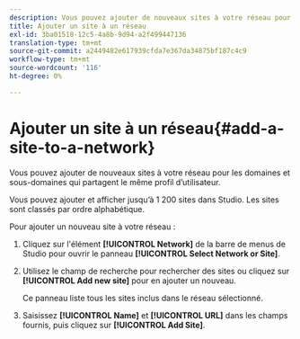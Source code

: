 ```yaml
---
description: Vous pouvez ajouter de nouveaux sites à votre réseau pour les domaines et sous-domaines qui partagent le même profil d’utilisateur.
title: Ajouter un site à un réseau
exl-id: 3ba01518-12c5-4a8b-9d94-a2f499447136
translation-type: tm+mt
source-git-commit: a2449482e617939cfda7e367da34875bf187c4c9
workflow-type: tm+mt
source-wordcount: '116'
ht-degree: 0%

---
```


# Ajouter un site à un réseau{#add-a-site-to-a-network}

Vous pouvez ajouter de nouveaux sites à votre réseau pour les domaines et sous-domaines qui partagent le même profil d’utilisateur.

Vous pouvez ajouter et afficher jusqu’à 1 200 sites dans Studio. Les sites sont classés par ordre alphabétique.

Pour ajouter un nouveau site à votre réseau :

1. Cliquez sur l&#39;élément **[!UICONTROL Network]** de la barre de menus de Studio pour ouvrir le panneau **[!UICONTROL Select Network or Site]**.
1. Utilisez le champ de recherche pour rechercher des sites ou cliquez sur **[!UICONTROL Add new site]** pour en ajouter un nouveau.

   Ce panneau liste tous les sites inclus dans le réseau sélectionné.

1. Saisissez **[!UICONTROL Name]** et **[!UICONTROL URL]** dans les champs fournis, puis cliquez sur **[!UICONTROL Add Site]**.
